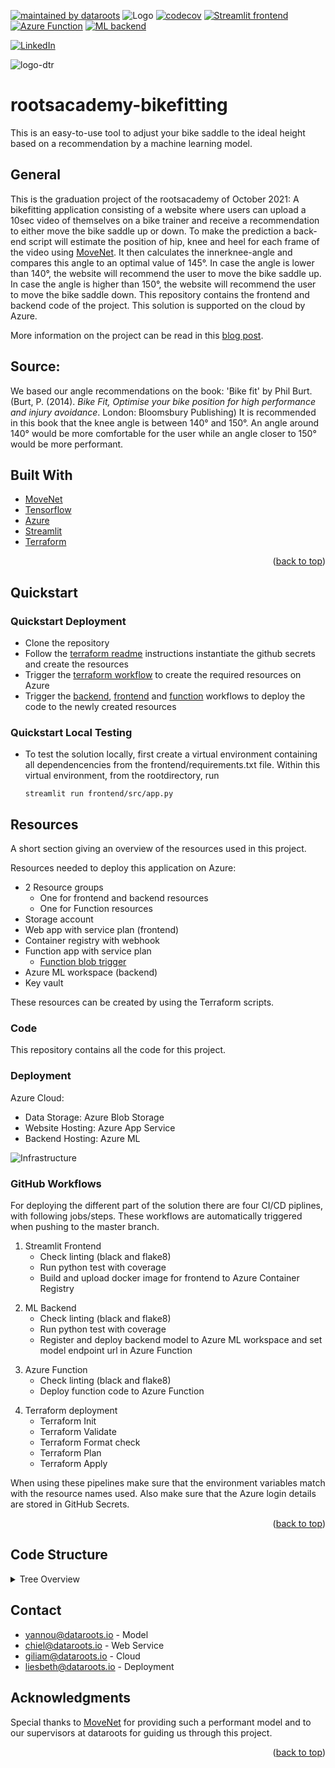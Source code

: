 [![maintained by dataroots](https://img.shields.io/badge/maintained%20by-dataroots-%2300b189)](https://dataroots.io)
 ![](https://media-exp1.licdn.com/dms/image/C4D1BAQFJFecNiY6xNA/company-background_10000/0/1606894615032?e=1628604000&v=beta&t=hNYzs9y3EA-620Ck8ip1QaZc77eXlH1ZUl-E-sLI6wo "Logo")
[![codecov](https://codecov.io/gh/datarootsio/rootsacademy-bikefitting/branch/main/graph/badge.svg?token=OQTYD89TP1)](https://codecov.io/gh/datarootsio/rootsacademy-bikefitting)
[![Streamlit frontend](https://github.com/datarootsio/rootsacademy-bikefitting/actions/workflows/frontend.yml/badge.svg)](https://github.com/datarootsio/rootsacademy-bikefitting/actions/workflows/frontend.yml)
[![Azure Function](https://github.com/datarootsio/rootsacademy-bikefitting/actions/workflows/function.yml/badge.svg)](https://github.com/datarootsio/rootsacademy-bikefitting/actions/workflows/function.yml)
[![ML backend](https://github.com/datarootsio/rootsacademy-bikefitting/actions/workflows/backend.yml/badge.svg)](https://github.com/datarootsio/rootsacademy-bikefitting/actions/workflows/backend.yml)

<div id="top"></div>


[![LinkedIn][linkedin-shield]][linkedin-url]

![logo-dtr](https://user-images.githubusercontent.com/90327481/138892946-69b5f688-ff79-4b07-8864-44278b1695ca.png)

# rootsacademy-bikefitting
This is an easy-to-use tool to adjust your bike saddle to the ideal height based on a recommendation by a machine learning model.

## General
This is the graduation project of the rootsacademy of October 2021: A bikefitting application consisting of a website where users can upload a 10sec video of themselves on a bike trainer and receive a recommendation to either move the bike saddle up or down. To make the prediction a back-end script will estimate the position of hip, knee and heel for each frame of the video using [MoveNet](https://www.tensorflow.org/hub/tutorials/movenet). It then calculates the innerknee-angle and compares this angle to an optimal value of 145°. In case the angle is lower than 140°, the website will recommend the user to move the bike saddle up. In case the angle is higher than 150°, the website will recommend the user to move the bike saddle down. This repository contains the frontend and backend code of the project. This solution is supported on the cloud by Azure.

 More information on the project can be read in this [blog post](https://dataroots.io/rootlabs/contributions/next-generation-bike-fitting).

## Source:
We based our angle recommendations on the book: 'Bike fit' by Phil Burt.
(Burt, P. (2014). <i>Bike Fit, Optimise your bike position for high performance and injury avoidance</i>. London: Bloomsbury Publishing)
It is recommended in this book that the knee angle is between 140° and 150°. An angle around 140° would be more comfortable for the user
while an angle closer to 150° would be more performant.

## Built With

* [MoveNet](https://github.com/tensorflow/tfjs-models/tree/master/pose-detection/src/movenet)
* [Tensorflow](https://www.tensorflow.org/)
* [Azure](https://azure.microsoft.com)
* [Streamlit](https://streamlit.io/)
* [Terraform](https://www.terraform.io/)

<p align="right">(<a href="#top">back to top</a>)</p>

## Quickstart

### Quickstart Deployment

- Clone the repository
- Follow the [terraform readme](terraform/README.md) instructions instantiate the github secrets and create the resources 
- Trigger the <a href="#workflow terraform">terraform workflow</a> to create the required resources on Azure
- Trigger the <a href="#workflow backend">backend</a>, <a href="#workflow frontend">frontend</a> and <a href="#workflow function">function</a> workflows to deploy the code to the newly created resources

### Quickstart Local Testing

- To test the solution locally, first create a virtual environment containing all dependencencies from the frontend/requirements.txt file. Within this virtual environment, from the rootdirectory, run


      streamlit run frontend/src/app.py


## Resources
A short section giving an overview of the resources used in this project.

Resources needed to deploy this application on Azure:
- 2 Resource groups
  - One for frontend and backend resources
  - One for Function resources
- Storage account
- Web app with service plan (frontend)
- Container registry with webhook
- Function app with service plan
  - [Function blob trigger](https://docs.microsoft.com/en-us/azure/azure-functions/functions-bindings-storage-blob-trigger?tabs=python )
- Azure ML workspace (backend)
- Key vault

These resources can be created by using the Terraform scripts.

### Code
This repository contains all the code for this project.
### Deployment
Azure Cloud:
  - Data Storage: Azure Blob Storage
  - Website Hosting: Azure App Service
  - Backend Hosting: Azure ML

![Infrastructure](https://user-images.githubusercontent.com/90327481/140497408-1f5009d2-f3b4-4422-a8db-7621235192cb.png)

### GitHub Workflows
For deploying the different part of the solution there are four CI/CD piplines, with following jobs/steps. These workflows are automatically triggered when pushing to the master branch.
<div id="workflow frontend"></div>

1. Streamlit Frontend 
   - Check linting (black and flake8)
   - Run python test with coverage
   - Build and upload docker image for frontend to Azure Container Registry


<div id="workflow backend"></div>

2. ML Backend 
   - Check linting (black and flake8)
   - Run python test with coverage
   - Register and deploy backend model to Azure ML workspace and set model endpoint url in Azure Function
  
<div id="workflow function"></div>

3. Azure Function 
   - Check linting (black and flake8)
   - Deploy function code to Azure Function

<div id="workflow terraform"></div>

4. Terraform deployment
   - Terraform Init
   - Terraform Validate
   - Terraform Format check
   - Terraform Plan  
   - Terraform Apply

When using these pipelines make sure that the environment variables match with the resource names used. Also make sure that the Azure login details are stored in GitHub Secrets.


<p align="right">(<a href="#top">back to top</a>)</p>  

## Code Structure
<details>
   <summary> Tree Overview</summary>
   
   ```
   ├── backend
   │   ├── data
   │   │   └── videoinputquality_vs_angleaccuracy.csv
   │   ├── models
   │   │   ├── movenet_lightning
   │   │   │   └── ...
   │   │   └── movenet_thunder
   │   │       └── ...
   │   ├── notebooks
   │   │   └── ...
   │   ├── src
   │   │   ├── scripts
   │   │   │   └── ...
   │   │   ├── test
   │   │   │   └── ...
   │   │   ├── utils
   │   │   │   ├── azure.py
   │   │   │   ├── cropping.py
   │   │   │   ├── keypoints.py
   │   │   │   ├── model.py
   │   │   │   ├── postprocessing.py
   │   │   │   ├── preprocessing.py
   │   │   │   ├── utils.py
   │   │   │   └── visualizations.py
   │   │   ├── entry.py
   │   │   └── local_testing.py
   │   └── requirements.txt
   ├── frontend
   │   ├── images
   │   │   └── ...
   │   ├── src
   │   │   ├── scripts
   │   │   │   └── ...
   │   │   ├── test
   │   │   │   └── ...
   │   │   ├── utils
   │   │   │   ├── azure.py
   │   │   │   ├── datahandling.py
   │   │   │   ├── ui.py
   │   │   │   ├── utils.py
   │   │   │   └── visualizations.py
   │   │   ├── app.py
   │   ├── textfiles
   │   │   └── ...
   │   ├── config.toml
   │   ├── credentials.toml
   │   ├── Dockerfile
   │   └── requirements.txt
   ├── function
   │   ├── BlobTrigger
   │   │   ├── function.json
   │   │   └── __init__.py
   │   ├── host.json
   │   └── requirements.txt
   ├── terraform
   │   ├── images
   │   │   └── ...
   │   ├── backend.tf
   │   ├── frontend.tf
   │   ├── function.tf
   │   ├── main.tf
   │   ├── README.md
   │   └── variables.tf
   └── README.md
   ```
</details>


<!-- CONTACT -->
## Contact

- yannou@dataroots.io - Model
- chiel@dataroots.io - Web Service
- giliam@dataroots.io - Cloud
- liesbeth@dataroots.io - Deployment

<!-- ACKNOWLEDGMENTS -->
## Acknowledgments

Special thanks to [MoveNet](https://github.com/tensorflow/tfjs-models/tree/master/pose-detection/src/movenet) for providing such a performant model and to our supervisors at dataroots for guiding us through this project.

<p align="right">(<a href="#top">back to top</a>)</p>


[linkedin-url]: https://www.linkedin.com/company/dataroots/mycompany/
[linkedin-shield]: https://img.shields.io/badge/-LinkedIn-black.svg?style=for-the-badge&logo=linkedin&colorB=555
